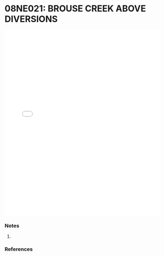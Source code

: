 # 08NE021: BROUSE CREEK ABOVE DIVERSIONS

<iframe src="/distribution_estimation/_static/stations/08NE021_fdc.html" width="100%" height="600" frameborder="0"></iframe>

### Notes
1. 

### References

